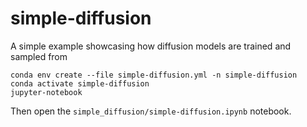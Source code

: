 # simple-diffusion
A simple example showcasing how diffusion models are trained and sampled from

```
conda env create --file simple-diffusion.yml -n simple-diffusion
conda activate simple-diffusion
jupyter-notebook
```
Then open the `simple_diffusion/simple-diffusion.ipynb` notebook.
